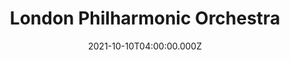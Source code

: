 ---
title: "London Philharmonic Orchestra"
date: 2021-10-10T04:00:00.000Z
place: London, UK
link: 
draft: yes
type: 'event'
---